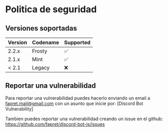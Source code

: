 # Politica de seguridad

## Versiones soportadas

| Version | Codename           | Supported          |
| ------- | ------------------ | ------------------ |
| 2.2.x   | Frosty             | :white_check_mark: |
| 2.1.x   | Mint               | :white_check_mark: |
| < 2.1   | Legacy             | :x:                |

## Reportar una vulnerabilidad

Para reportar una vulnerabilidad puedes hacerlo enviando un email a fapret.mail@gmail.com con
un asunto que inicie por: [Discord Bot Vulnerability]

Tambien puedes reportar una vulnerabilidad creando un issue en el github: https://github.com/fapret/discord-bot-js/issues
